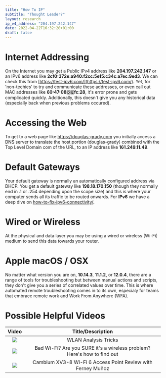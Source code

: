 ```yaml
---
title: "How To IP"
subtitle: "Thought Leader?"
layout: research
ip_v4_address: "204.197.242.147"
date: 2022-04-22T16:32:20+01:00
draft: false
---
```


# Internet Addressing
On the Internet you may get a Public IPv4 address like **204.197.242.147** or an IPv6 address like **2cf0:372e:a940:f2cc:5e15:c34c:a7ec:9ed3**. We can check this from [https://test-ipv6.com/](https://test-ipv6.com/). Yet, for 'non-techies' to try and communicate these addresses, or even call out MAC addresses like **60:47:08:de:fc:28**, it's error prone and gets complicated quickly. Additionally, this doesn't give you any historical data (especially back when previous problems occured).

# Accessing the Web
To get to a web page like https://douglas-grady.com you initially access a DNS server to translate the host portion (douglas-grady) combined with the Top Level Domain com of the URL, to an IP address like **161.249.11.49**. 

# Default Gateways
Your default gateway is normally an automatically configured address via DHCP. You get a default gateway like **198.18.170.150** (though they normally end in .1 or .254 depending upon the scope size) and this is where your computer sends all its traffic to be routed onwards. For **IPv6** we have a deep dive on [how-to-fix-ipv6-connectivity/](/blog/how-to-fix-ipv6-connectivity/).

# Wired or Wireless
At the physical and data layer you may be using a wired or wireless (Wi-Fi) medium to send this data towards your router. 

# Apple macOS / OSX
No matter what version you are on, **10.14.3**, **11.1.2**, or **12.0.4**, there are a range of tools for troubleshooting but between manual actions and scripts, they don't give you a series of correlated values over time. This is where automated remote troubleshooting comes in to its own, especialy for teams that embrace remote work and Work From Anywhere (WFA).

# Possible Helpful Videos

|Video | Title/Description |
| :---: | :---: |  
| [![](https://i.ytimg.com/vi/8GQaWCjS-vk/default.jpg)](https://www.youtube.com/watch?v=8GQaWCjS-vk) | WLAN Analysis Tricks | Peter Mackenzie | WLPC Phoenix 2020 |
| [![](https://i.ytimg.com/vi/1G4qihqHZJ0/default.jpg)](https://www.youtube.com/watch?v=1G4qihqHZJ0) | Bad Wi-Fi? Are you SURE it&#39;s a wireless problem? Here&#39;s how to find out |
| [![](https://i.ytimg.com/vi/jfwfe4DVfdw/default.jpg)](https://www.youtube.com/watch?v=jfwfe4DVfdw) | Cambium XV3-8 Wi-Fi 6 Access Point Review with Ferney Muñoz |
